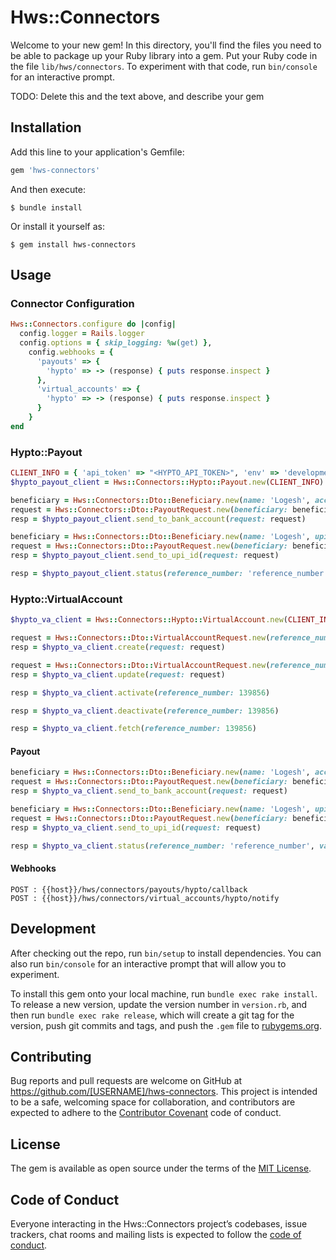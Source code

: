 # Hws::Connectors

Welcome to your new gem! In this directory, you'll find the files you need to be able to package up your Ruby library into a gem. Put your Ruby code in the file `lib/hws/connectors`. To experiment with that code, run `bin/console` for an interactive prompt.

TODO: Delete this and the text above, and describe your gem

## Installation

Add this line to your application's Gemfile:

```ruby
gem 'hws-connectors'
```

And then execute:

    $ bundle install

Or install it yourself as:

    $ gem install hws-connectors

## Usage

### Connector Configuration

```ruby
Hws::Connectors.configure do |config|
  config.logger = Rails.logger
  config.options = { skip_logging: %w(get) },
    config.webhooks = {
      'payouts' => {
        'hypto' => -> (response) { puts response.inspect }
      },
      'virtual_accounts' => {
        'hypto' => -> (response) { puts response.inspect }
      }
    }
end
```

### Hypto::Payout

```ruby
CLIENT_INFO = { 'api_token' => "<HYPTO_API_TOKEN>", 'env' => 'development | production' }
$hypto_payout_client = Hws::Connectors::Hypto::Payout.new(CLIENT_INFO)

beneficiary = Hws::Connectors::Dto::Beneficiary.new(name: 'Logesh', account_number: '12345678', account_ifsc: 'HDFC0005322', note: 'Connector testing')
request = Hws::Connectors::Dto::PayoutRequest.new(beneficiary: beneficiary, payment_type: 'IMPS', amount: 1)
resp = $hypto_payout_client.send_to_bank_account(request: request)

beneficiary = Hws::Connectors::Dto::Beneficiary.new(name: 'Logesh', upi_id: 'ddlogesh@okhdfcbank', note: 'Connector testing')
request = Hws::Connectors::Dto::PayoutRequest.new(beneficiary: beneficiary, payment_type: 'UPI', amount: 1)
resp = $hypto_payout_client.send_to_upi_id(request: request)

resp = $hypto_payout_client.status(reference_number: 'reference_number')
```

### Hypto::VirtualAccount

```ruby
$hypto_va_client = Hws::Connectors::Hypto::VirtualAccount.new(CLIENT_INFO)

request = Hws::Connectors::Dto::VirtualAccountRequest.new(reference_number: 'REF123', meta: { settle_to: 'SELF', parent_type: 'PARTNER' })
resp = $hypto_va_client.create(request: request)

request = Hws::Connectors::Dto::VirtualAccountRequest.new(reference_number: 'REF139856', meta: { id: 139856 })
resp = $hypto_va_client.update(request: request)

resp = $hypto_va_client.activate(reference_number: 139856)

resp = $hypto_va_client.deactivate(reference_number: 139856)

resp = $hypto_va_client.fetch(reference_number: 139856)
```

#### Payout

```ruby
beneficiary = Hws::Connectors::Dto::Beneficiary.new(name: 'Logesh', account_number: '12345678', account_ifsc: 'HDFC0005322', note: 'Connector testing')
request = Hws::Connectors::Dto::PayoutRequest.new(beneficiary: beneficiary, payment_type: 'IMPS', amount: 1, meta: { va_id: 139856 })
resp = $hypto_va_client.send_to_bank_account(request: request)

beneficiary = Hws::Connectors::Dto::Beneficiary.new(name: 'Logesh', upi_id: 'ddlogesh@okhdfcbank', note: 'Connector testing')
request = Hws::Connectors::Dto::PayoutRequest.new(beneficiary: beneficiary, payment_type: 'UPI', amount: 1, meta: { va_id: 139856 })
resp = $hypto_va_client.send_to_upi_id(request: request)

resp = $hypto_va_client.status(reference_number: 'reference_number', va_id: 139856)
```

#### Webhooks

```
POST : {{host}}/hws/connectors/payouts/hypto/callback
POST : {{host}}/hws/connectors/virtual_accounts/hypto/notify
```

## Development

After checking out the repo, run `bin/setup` to install dependencies. You can also run `bin/console` for an interactive
prompt that will allow you to experiment.

To install this gem onto your local machine, run `bundle exec rake install`. To release a new version, update the
version number in `version.rb`, and then run `bundle exec rake release`, which will create a git tag for the version,
push git commits and tags, and push the `.gem` file to [rubygems.org](https://rubygems.org).

## Contributing

Bug reports and pull requests are welcome on GitHub at https://github.com/[USERNAME]/hws-connectors. This project is intended to be a safe, welcoming space for collaboration, and contributors are expected to adhere to the [Contributor Covenant](http://contributor-covenant.org) code of conduct.

## License

The gem is available as open source under the terms of the [MIT License](https://opensource.org/licenses/MIT).

## Code of Conduct

Everyone interacting in the Hws::Connectors project’s codebases, issue trackers, chat rooms and mailing lists is expected to follow the [code of conduct](https://github.com/[USERNAME]/hws-connectors/blob/master/CODE_OF_CONDUCT.md).
